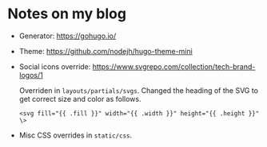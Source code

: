 # Notes on my blog

* Generator: https://gohugo.io/
* Theme: https://github.com/nodejh/hugo-theme-mini
* Social icons override: https://www.svgrepo.com/collection/tech-brand-logos/1

    Overriden in `layouts/partials/svgs`. Changed the heading of the SVG to get correct size and color as follows.
    ```jinja
    <svg fill="{{ .fill }}" width="{{ .width }}" height="{{ .height }}" \>
    ```
* Misc CSS overrides in `static/css`.
